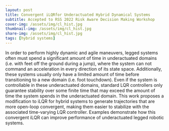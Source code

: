 ```yaml
---
layout: post
title: Convergent iLQRfor Underactuated Hybrid Dynamical Systems
subtitle: Accepted to RSS 2022 Risk Aware Decision Making Workshop
cover-img: /assets/img/cl_hist.jpg
thumbnail-img: /assets/img/cl_hist.jpg
share-img: /assets/img/cl_hist.jpg
tags: [hybrid systems]
---
```


In order to perform highly dynamic and agile maneuvers, legged systems often must spend a significant amount of time in underactuated domains 
(i.e. with feet off the ground during a jump), where the system can not command an acceleration in every direction of its state space. 
Additionally, these systems usually only have a limited amount of time before transitioning to a new domain (i.e. foot touchdown). Even if the
system is controllable in these underactuated domains, standard LQR controllers only guarantee stability over some finite time that may exceed the amount of time
the system spends in the underactuated domain. This work proposes a modification to iLQR for hybrid systems to generate trajectories that are more 
open-loop convergent, making them easier to stabilize with the associated time-varying LQR controller. Examples demonstrate how this convergent iLQR
can improve performance of underactuated legged robotic systems.
